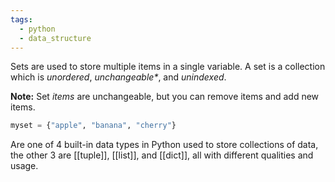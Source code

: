 ```yaml
---
tags:
  - python
  - data_structure
---
```

Sets are used to store multiple items in a single variable.
A set is a collection which is _unordered_, _unchangeable*_, and _unindexed_.

**Note:** Set _items_ are unchangeable, but you can remove items and add new items.

```python
myset = {"apple", "banana", "cherry"}
```

Are one of 4 built-in data types in Python used to store collections of data, the other 3 are [[tuple]], [[list]], and [[dict]], all with different qualities and usage.